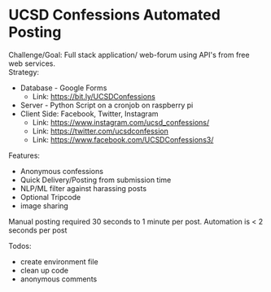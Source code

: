 # UCSD Confessions Automated Posting
Challenge/Goal: Full stack application/ web-forum using API's from free web services.  
Strategy:  
  * Database - Google Forms
    * Link: https://bit.ly/UCSDConfessions
  * Server - Python Script on a cronjob on raspberry pi
  * Client Side: Facebook, Twitter, Instagram
    * Link: https://www.instagram.com/ucsd_confessions/
    * Link: https://twitter.com/ucsdconfession
    * Link: https://www.facebook.com/UCSDConfessions3/

Features:  
  * Anonymous confessions
  * Quick Delivery/Posting from submission time
  * NLP/ML filter against harassing posts
  * Optional Tripcode
  * image sharing

Manual posting required 30 seconds to 1 minute per post. Automation is < 2 seconds per post

Todos:
  * create environment file
  * clean up code
  * anonymous comments
